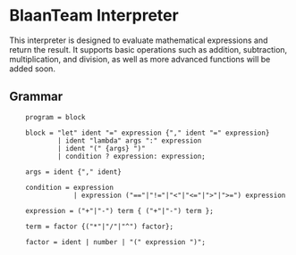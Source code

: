 # BlaanTeam Interpreter

This interpreter is designed to evaluate mathematical expressions and return the result. It supports basic operations such as addition, subtraction, multiplication, and division, as well as more advanced functions will be added soon.


## Grammar

```
    program = block

    block = "let" ident "=" expression {"," ident "=" expression}
            | ident "lambda" args ":" expression
            | ident "(" {args} ")"
            | condition ? expression: expression;
    
    args = ident {"," ident}

    condition = expression
                | expression ("=="|"!="|"<"|"<="|">"|">=") expression 

    expression = ("+"|"-") term { ("+"|"-") term };

    term = factor {("*"|"/"|"^") factor};

    factor = ident | number | "(" expression ")";

```